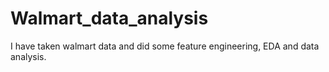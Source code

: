 # Walmart_data_analysis
I have taken walmart data and did some feature engineering, EDA and data analysis.
